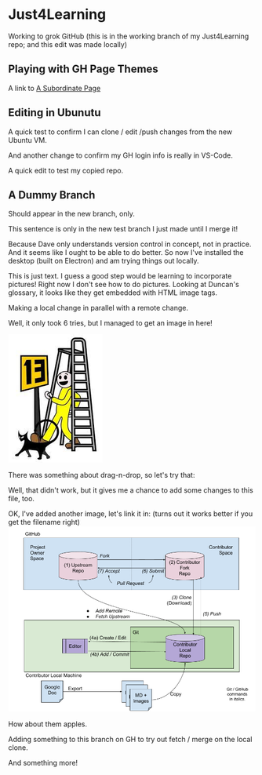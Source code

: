 # Just4Learning

Working to grok GitHub (this is in the working branch of my Just4Learning repo; and this edit was made locally)

## Playing with GH Page Themes

A link to [A Subordinate Page](NewPage.md)

## Editing in Ubunutu

A quick test to confirm I can clone / edit /push changes from the new Ubuntu VM.

And another change to confirm my GH login info is really in VS-Code.

A quick edit to test my copied repo.

## A Dummy Branch

Should appear in the new branch, only.

This sentence is only in the new test branch I just made until I merge it!

Because Dave only understands version control in concept, not in practice. And it seems like I ought to be able to do better. So now I've installed the desktop (built on Electron) and am trying things out locally.

This is just text. I guess a good step would be learning to incorporate pictures!  Right now I don't see how to do pictures. Looking at Duncan's glossary, it looks like they get embedded with HTML image tags. 

Making a local change in parallel with a remote change.

Well, it only took 6 tries, but I managed to get an image in here!

![All the Bad Luck](/images/All-the-bad-luck.jpg)

There was something about drag-n-drop, so let's try that:

Well, that didn't work, but it gives me a chance to add some changes to this file, too.

OK, I've added another image, let's link it in: 
(turns out it works better if you get the filename right)
![Gitting It Done](/images/Gitting-It-Done.png)

How about them apples.

Adding something to this branch on GH to try out fetch / merge on the local clone.

And something more!
